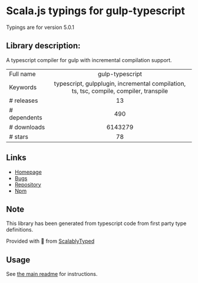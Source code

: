 
# Scala.js typings for gulp-typescript

Typings are for version 5.0.1

## Library description:
A typescript compiler for gulp with incremental compilation support.

|                    |                 |
| ------------------ | :-------------: |
| Full name          | gulp-typescript |
| Keywords           | typescript, gulpplugin, incremental compilation, ts, tsc, compile, compiler, transpile |
| # releases         | 13 |
| # dependents       | 490 |
| # downloads        | 6143279 |
| # stars            | 78 |

## Links
- [Homepage](https://github.com/ivogabe/gulp-typescript)
- [Bugs](https://github.com/ivogabe/gulp-typescript/issues)
- [Repository](https://github.com/ivogabe/gulp-typescript)
- [Npm](https://www.npmjs.com/package/gulp-typescript)
    


## Note
This library has been generated from typescript code from first party type definitions.

Provided with :purple_heart: from [ScalablyTyped](https://github.com/oyvindberg/ScalablyTyped)

## Usage
See [the main readme](../../readme.md) for instructions.



